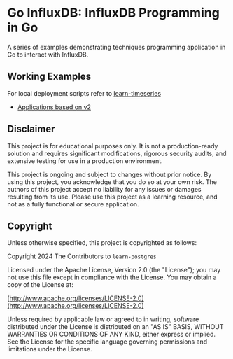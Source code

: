 # Go InfluxDB: InfluxDB Programming in Go

A series of examples demonstrating techniques programming application in Go to interact with InfluxDB.

## Working Examples

For local deployment scripts refer to [learn-timeseries](https://github.com/paulwizviz/learn-timeseries.git)

* [Applications based on v2](./docs/v2.md)

## Disclaimer

This project is for educational purposes only. It is not a production-ready solution and requires significant modifications, rigorous security audits, and extensive testing for use in a production environment.

This project is ongoing and subject to changes without prior notice. By using this project, you acknowledge that you do so at your own risk. The authors of this project accept no liability for any issues or damages resulting from its use. Please use this project as a learning resource, and not as a fully functional or secure application.

## Copyright

Unless otherwise specified, this project is copyrighted as follows:

Copyright 2024 The Contributors to `learn-postgres`

Licensed under the Apache License, Version 2.0 (the "License"); you may not use this file except in compliance with the License. You may obtain a copy of the License at:

[http://www.apache.org/licenses/LICENSE-2.0](http://www.apache.org/licenses/LICENSE-2.0)

Unless required by applicable law or agreed to in writing, software distributed under the License is distributed on an "AS IS" BASIS, WITHOUT WARRANTIES OR CONDITIONS OF ANY KIND, either express or implied. See the License for the specific language governing permissions and limitations under the License.
